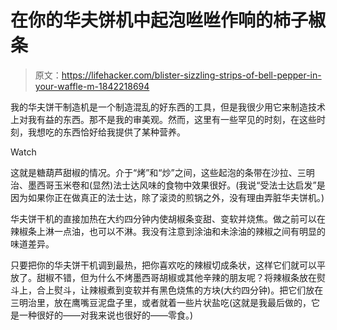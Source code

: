 # 在你的华夫饼机中起泡咝咝作响的柿子椒条

> 原文：<https://lifehacker.com/blister-sizzling-strips-of-bell-pepper-in-your-waffle-m-1842218694>

我的华夫饼干制造机是一个制造混乱的好东西的工具，但是我很少用它来制造技术上对我有益的东西。那不是我的审美观。然而，这里有一些罕见的时刻，在这些时刻，我想吃的东西恰好给我提供了某种营养。

Watch

这就是糖葫芦甜椒的情况。介于“烤”和“炒”之间，这些起泡的条带在沙拉、三明治、墨西哥玉米卷和(显然)法士达风味的食物中效果很好。(我说“受法士达启发”是因为如果你正在做真正的法士达，除了滚烫的煎锅之外，没有理由弄脏华夫饼机。)

华夫饼干机的直接加热在大约四分钟内使胡椒条变甜、变软并烧焦。做之前可以在辣椒条上淋一点油，也可以不淋。我没有注意到涂油和未涂油的辣椒之间有明显的味道差异。

只要把你的华夫饼干机调到最热，把你喜欢吃的辣椒切成条状，这样它们就可以平放了。甜椒不错，但为什么不烤墨西哥胡椒或其他辛辣的朋友呢？将辣椒条放在熨斗上，合上熨斗，让辣椒煮到变软并有黑色烧焦的方块(大约四分钟)。把它们放在三明治里，放在鹰嘴豆泥盘子里，或者就着一些片状盐吃(这就是我最后做的，它是一种很好的——对我来说也很好的——零食。)